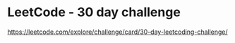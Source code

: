 # LeetCode - 30 day challenge

https://leetcode.com/explore/challenge/card/30-day-leetcoding-challenge/

